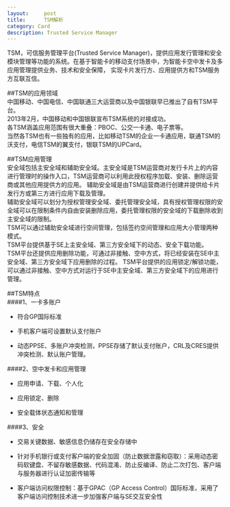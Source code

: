 ```yaml
---
layout:     post
title:      TSM解析
category: Card
description: Trusted Service Manager
---
```


TSM，可信服务管理平台(Trusted Service Manager)，提供应用发行管理和安全模块管理等功能的系统。在基于智能卡的移动支付场景中，为智能卡空中发卡及多应用管理提供业务、技术和安全保障，
实现卡片发行方、应用提供方和TSM服务方互联互信。  


##TSM的应用领域  
中国移动、中国电信、中国联通三大运营商以及中国银联早已推出了自有TSM平台。  
2013年2月，中国移动和中国银联宣布TSM系统的对接成功。  
各TSM涵盖应用范围有很大重叠：PBOC、公交一卡通、电子票等。   
当然各TSM也有一些独有的应用，比如移动TSM的企业一卡通应用，联通TSM的沃支付，电信TSM的翼支付，银联TSM的UPCard。  


##TSM应用管理  
安全域包括主安全域和辅助安全域。主安全域是TSM运营商对发行卡片上的内容进行管理时的操作入口，TSM运营商可以利用此授权程序加载、安装、删除运营商或其他应用提供方的应用。
辅助安全域是由TSM运营商进行创建并提供给卡片发行方或第三方进行应用下载及管理。  
辅助安全域可以划分为授权管理安全域、委托管理安全域，具有授权管理权限的安全域可以在限制条件内自由安装删除应用，委托管理权限的安全域的下载删除收到主安全域的限制。  
TSM可以通过辅助安全域进行空间管理，包括签约空间管理和应用大小管理两种模式。  
TSM平台提供基于SE上主安全域、第三方安全域下的动态、安全下载功能。  
TSM平台还提供应用删除功能，可通过非接触、空中方式，将已经安装在SE中主安全域、第三方安全域下应用删除的过程。
TSM平台提供的应用锁定/解锁功能，可以通过非接触、空中方式对运行于SE中主安全域、第三方安全域下的应用进行管理。


##TSM特点  
####1、一卡多账户  

 * 符合GP国际标准  
 
 * 手机客户端可设置默认支付账户  
 
 * 动态PPSE、多账户冲突检测，PPSE存储了默认支付账户，CRL及CRES提供冲突检测、默认账户管理。  

####2、空中发卡和应用管理  

* 应用申请、下载、个人化  

* 应用锁定、删除  

* 安全载体状态通知和管理  


####3、安全  

* 交易关键数据、敏感信息仍储存在安全存储中   

* 针对手机银行或支付客户端的安全加固（防止数据泄露和窃取）：采用动态密码软键盘、不留存敏感数据、代码混淆、防止反编译、防止二次打包、客户端与服务器进行认证加密传输等  

* 客户端访问权限控制：基于GPAC（GP Access Control）国际标准，采用了客户端访问控制技术进一步加强客户端与SE交互安全性  

